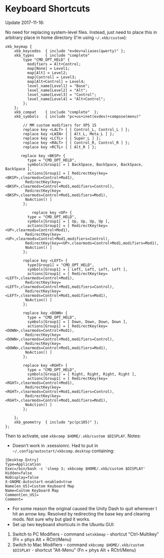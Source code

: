 # Keyboard Shortcuts

Update 2017-11-16:

No need for replacing system-level files. Instead, just need to place this in arbitrary place in home directory (I'm using `~/.xkb/custom`):

```
xkb_keymap {
	xkb_keycodes  { include "evdev+aliases(qwerty)"	};
	xkb_types     { include "complete"	
		type "CMD_OPT_HELD" {
		  modifiers = Alt+Control;
		  map[None] = Level1;
		  map[Alt] = Level2;
		  map[Control] = Level3;
		  map[Alt+Control] = Level4;
		  level_name[Level1] = "Base";
		  level_name[Level2] = "Alt";
		  level_name[Level3] = "Control";
		  level_name[Level4] = "Alt+Control";
		};
	};
	xkb_compat    { include "complete"	};
	xkb_symbols   { include "pc+us+inet(evdev)+compose(menu)"	

		// MM custom modifiers for XPS 15
		replace key <LALT> { [ Control_L, Control_L ] };
		replace key <LWIN> { [ Alt_L, Meta_L ] };
		replace key <LCTL> { [ Super_L ] };
		replace key <RALT> { [ Control_R, Control_R ] };
		replace key <RCTL> { [ Alt_R ] };

	   replace key <BKSP> {
	      type = "CMD_OPT_HELD",
	      symbols[Group1] = [ BackSpace, BackSpace, BackSpace, BackSpace ],
	      actions[Group1] = [ RedirectKey(key=<BKSP>,clearmods=Control+Mod1),
		 RedirectKey(key=<BKSP>,clearmods=Control+Mod1,modifiers=Control),
		 RedirectKey(key=<BKSP>,clearmods=Control+Mod1,modifiers=Mod1),
		 NoAction() ]
	    };

            replace key <UP> {
	      type = "CMD_OPT_HELD",
	      symbols[Group1] = [ Up, Up, Up, Up ],
	      actions[Group1] = [ RedirectKey(key=<UP>,clearmods=Control+Mod1),
		 RedirectKey(key=<UP>,clearmods=Control+Mod1,modifiers=Control),
		 RedirectKey(key=<UP>,clearmods=Control+Mod1,modifiers=Mod1),
		 NoAction() ]
	    };

	    replace key <LEFT> {
	      type[Group1] = "CMD_OPT_HELD",
	      symbols[Group1] = [ Left, Left, Left, Left ],
	      actions[Group1] = [ RedirectKey(key=<LEFT>,clearmods=Control+Mod1),
		 RedirectKey(key=<LEFT>,clearmods=Control+Mod1,modifiers=Control),
		 RedirectKey(key=<LEFT>,clearmods=Control+Mod1,modifiers=Mod1),
		 NoAction() ]
	    };

	    replace key <DOWN> {
	      type = "CMD_OPT_HELD",
	      symbols[Group1] = [ Down, Down, Down, Down ],
	      actions[Group1] = [ RedirectKey(key=<DOWN>,clearmods=Control+Mod1),
		 RedirectKey(key=<DOWN>,clearmods=Control+Mod1,modifiers=Control),
		 RedirectKey(key=<DOWN>,clearmods=Control+Mod1,modifiers=Mod1),
		 NoAction() ]
	    };

	    replace key <RGHT> {
	      type = "CMD_OPT_HELD",
	      symbols[Group1] = [ Right, Right, Right, Right ],
	      actions[Group1] = [ RedirectKey(key=<RGHT>,clearmods=Control+Mod1),
		 RedirectKey(key=<RGHT>,clearmods=Control+Mod1,modifiers=Control),
		 RedirectKey(key=<RGHT>,clearmods=Control+Mod1,modifiers=Mod1),
		 NoAction() ]
	    };

	};
	xkb_geometry  { include "pc(pc105)"	};
};

```

Then to activate, use `xkbcomp $HOME/.xkb/custom $DISPLAY`. Notes:

- Doesn't work in .xsessionrc. Had to put in `~/.config/autostart/xkbcomp.desktop` containing:
```
[Desktop Entry]
Type=Application
Exec=/bin/bash -c 'sleep 3; xkbcomp $HOME/.xkb/custom $DISPLAY'
Hidden=false
NoDisplay=false
X-GNOME-Autostart-enabled=true
Name[en_US]=Custom Keyboard Map
Name=Custom Keyboard Map
Comment[en_US]=
Comment=
```

- For some reason the original caused the Unity Dash to quit whenever I hit an arrow key. Resolved by redirecting the base key and clearing mods. Not sure why but glad it works.
- Set up two keyboard shortcuts in the Ubuntu GUI:

1. Switch to PC Modifiers - command `setxkbmap` - shortcut "Ctrl-Multikey" (Fn + phys Alt + RCtrl/Menu)
2. Switch to Mac Modifiers - command `xkbcomp $HOME/.xkb/custom $DISPLAY` - shortcut "Alt-Menu" (Fn + phys Alt + RCtrl/Menu)
